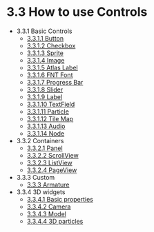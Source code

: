 # 3.3 How to use Controls



* 3.3.1 Basic Controls
    * [3.3.1.1 Button](../basic-controls/button/en.md)
    * [3.3.1.2 Checkbox](../basic-controls/checkbox/en.md)
    * [3.3.1.3 Sprite](../basic-controls/sprite/en.md)
    * [3.3.1.4 Image](../basic-controls/image/en.md)
    * [3.3.1.5 Atlas Label](../basic-controls/atlaslabel/en.md)
    * [3.3.1.6 FNT Font](../basic-controls/bitmaplabel/en.md)
    * [3.3.1.7 Progress Bar](../basic-controls/progressbar/en.md)
    * [3.3.1.8 Slider](../basic-controls/slider/en.md)
    * [3.3.1.9 Label](../basic-controls/label/en.md)
    * [3.3.1.10 TextField](../basic-controls/textfield/en.md)
    * [3.3.1.11 Particle](../basic-controls/particle/en.md)
    * [3.3.1.12 Tile Map](../basic-controls/tilemap/en.md)
    * [3.3.1.13 Audio](../basic-controls/audio/en.md)
    * [3.3.1.14 Node](../basic-controls/node/en.md)
* 3.3.2 Containers
    * [3.3.2.1 Panel](../containers/panel/en.md)
    * [3.3.2.2 ScrollView](../containers/scrolledview/en.md)     
    * [3.3.2.3 ListView](../containers/listview/en.md)
    * [3.3.2.4 PageView](../containers/pageview/en.md)
* 3.3.3 Custom        
    * [3.3.3 Armature](../custom/armature/en.md)
* 3.3.4  3D widgets
    * [3.3.4.1 Basic properties](../3D/basic-parameter/zh.md)
    * [3.3.4.2 Camera](../3D/camera/zh.md)
    * [3.3.4.3 Model](../3D/model/zh.md)
    * [3.3.4.4 3D particles](../3D/particle/zh.md)